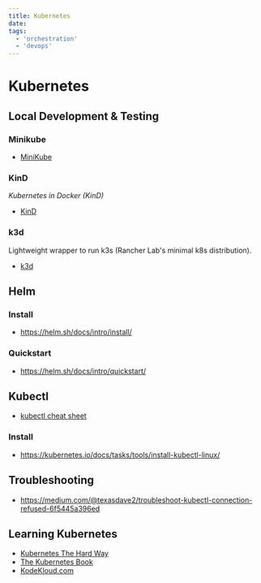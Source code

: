 ```yaml
---
title: Kubernetes
date:
tags:
  - 'orchestration'
  - 'devops'
---
```


# Kubernetes

## Local Development & Testing

### Minikube

* [MiniKube](https://minikube.sigs.k8s.io/docs/start/)

### KinD

_Kubernetes in Docker (KinD)_

* [KinD](https://kind.sigs.k8s.io/)

### k3d

Lightweight wrapper to run k3s (Rancher Lab's minimal k8s distribution).

* [k3d](https://k3d.io/v5.4.9/)

## Helm

### Install

* https://helm.sh/docs/intro/install/

### Quickstart

* https://helm.sh/docs/intro/quickstart/

## Kubectl

* [kubectl cheat sheet](https://kubernetes.io/docs/reference/kubectl/cheatsheet/)

### Install

* https://kubernetes.io/docs/tasks/tools/install-kubectl-linux/

## Troubleshooting

* https://medium.com/@texasdave2/troubleshoot-kubectl-connection-refused-6f5445a396ed

## Learning Kubernetes

* [Kubernetes The Hard Way](https://github.com/kelseyhightower/kubernetes-the-hard-way)
* [The Kubernetes Book](https://nigelpoulton.com/books/)
* [KodeKloud.com](https://kodekloud.com/)